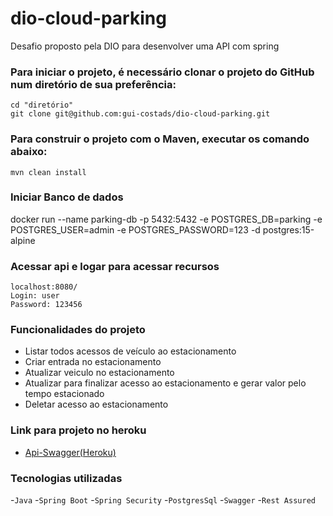 # dio-cloud-parking
  Desafio proposto pela DIO para desenvolver uma API com spring
 
### Para iniciar o projeto, é necessário clonar o projeto do GitHub num diretório de sua preferência:
  ``` 
  cd "diretório"
  git clone git@github.com:gui-costads/dio-cloud-parking.git
  ```

### Para construir o projeto com o Maven, executar os comando abaixo:
  ```shell
  mvn clean install
  ```

### Iniciar Banco de dados
  docker run --name parking-db -p 5432:5432 -e POSTGRES_DB=parking -e POSTGRES_USER=admin -e POSTGRES_PASSWORD=123 -d postgres:15-alpine

### Acessar api e logar para acessar recursos
  ```
  localhost:8080/
  Login: user 
  Password: 123456
  ```

### Funcionalidades do projeto
- Listar todos acessos de veículo ao estacionamento
- Criar entrada no estacionamento
- Atualizar veiculo no estacionamento
- Atualizar para finalizar acesso ao estacionamento e gerar valor pelo tempo estacionado
- Deletar acesso ao estacionamento

### Link para projeto no heroku
- [Api-Swagger(Heroku)](https://parking-gc.herokuapp.com/)

### Tecnologias utilizadas
-`Java`
-`Spring Boot`
-`Spring Security`
-`PostgresSql`
-`Swagger`
-`Rest Assured`
